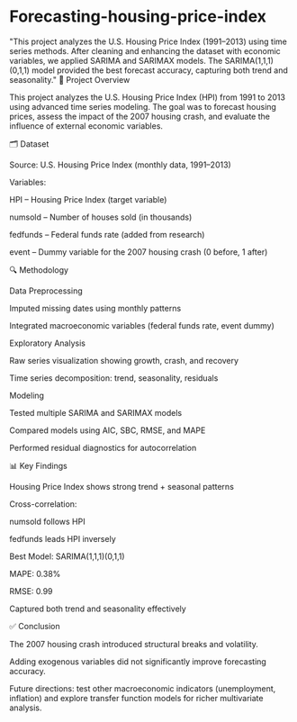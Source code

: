 # Forecasting-housing-price-index
"This project analyzes the U.S. Housing Price Index (1991–2013) using time series methods. After cleaning and enhancing the dataset with economic variables, we applied SARIMA and SARIMAX models. The SARIMA(1,1,1)(0,1,1) model provided the best forecast accuracy, capturing both trend and seasonality."
📌 Project Overview

This project analyzes the U.S. Housing Price Index (HPI) from 1991 to 2013 using advanced time series modeling. The goal was to forecast housing prices, assess the impact of the 2007 housing crash, and evaluate the influence of external economic variables.

🗂 Dataset

Source: U.S. Housing Price Index (monthly data, 1991–2013)

Variables:

HPI – Housing Price Index (target variable)

numsold – Number of houses sold (in thousands)

fedfunds – Federal funds rate (added from research)

event – Dummy variable for the 2007 housing crash (0 before, 1 after)

🔍 Methodology

Data Preprocessing

Imputed missing dates using monthly patterns

Integrated macroeconomic variables (federal funds rate, event dummy)

Exploratory Analysis

Raw series visualization showing growth, crash, and recovery

Time series decomposition: trend, seasonality, residuals

Modeling

Tested multiple SARIMA and SARIMAX models

Compared models using AIC, SBC, RMSE, and MAPE

Performed residual diagnostics for autocorrelation

📊 Key Findings

Housing Price Index shows strong trend + seasonal patterns

Cross-correlation:

numsold follows HPI

fedfunds leads HPI inversely

Best Model: SARIMA(1,1,1)(0,1,1)

MAPE: 0.38%

RMSE: 0.99

Captured both trend and seasonality effectively

✅ Conclusion

The 2007 housing crash introduced structural breaks and volatility.

Adding exogenous variables did not significantly improve forecasting accuracy.

Future directions: test other macroeconomic indicators (unemployment, inflation) and explore transfer function models for richer multivariate analysis.
